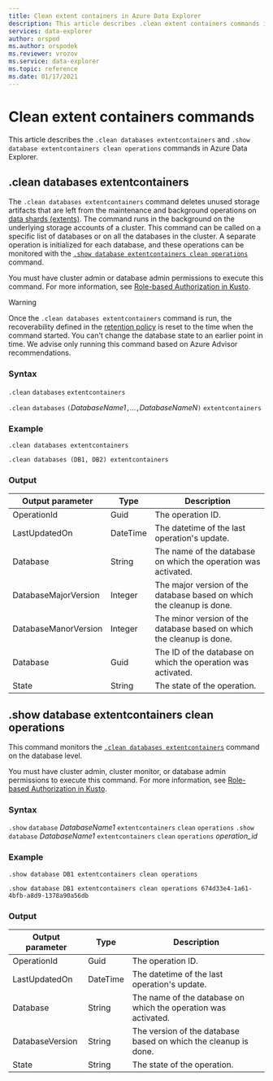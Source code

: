 ```yaml
---
title: Clean extent containers in Azure Data Explorer
description: This article describes .clean extent containers commands in Azure Data Explorer
services: data-explorer
author: orspod
ms.author: orspodek
ms.reviewer: vrozov
ms.service: data-explorer
ms.topic: reference
ms.date: 01/17/2021
---
```

# Clean extent containers commands

This article describes the `.clean databases extentcontainers` and `.show database extentcontainers clean operations` commands in Azure Data Explorer.

## .clean databases extentcontainers

The `.clean databases extentcontainers` command deletes unused storage artifacts that are left from the maintenance and background operations on [data shards (extents)](extents-overview.md). The command runs in the background on the underlying storage accounts of a cluster. This command can be called on a specific list of databases or on all the databases in the cluster. A separate operation is initialized for each database, and these operations can be monitored with the [`.show database extentcontainers clean operations`](#show-database-extentcontainers-clean-operations) command.

You must have cluster admin or database admin permissions to execute this command. For more information, see [Role-based Authorization in Kusto](access-control/role-based-authorization.md).

> [!WARNING]
> Once the `.clean databases extentcontainers` command is run, the recoverability defined in the [retention policy](../management/retentionpolicy.md) is reset to the time when the command started. You can't change the database state to an earlier point in time. We advise only running this command based on Azure Advisor recommendations.

### Syntax

`.clean` `databases` `extentcontainers`


`.clean` `databases`  `(`*DatabaseName1*`,`...`,`*DatabaseNameN*`)`  `extentcontainers`

### Example

```kusto
.clean databases extentcontainers

.clean databases (DB1, DB2) extentcontainers
```

### Output

| Output parameter                     | Type    | Description                                                                                                        |
|--------------------------------------|---------|--------------------------------------------------------------------------------------------------------------------|
| OperationId                          | Guid    | The operation ID.                                                                                                  |
| LastUpdatedOn                        | DateTime| The datetime of the last operation's update.                                                                       |
| Database                             | String  | The name of the database on which the operation was activated.                                                     |
| DatabaseMajorVersion                 | Integer | The major version of the database based on which the cleanup is done.                                         |
| DatabaseManorVersion                 | Integer | The minor version of the database based on which the cleanup is done.                                         |
| Database                             | Guid    | The ID of the database on which the operation was activated.                                                       |
| State                                | String  | The state of the operation.                                                                                        |

## .show database extentcontainers clean operations

This command monitors the [`.clean databases extentcontainers`](#clean-databases-extentcontainers) command on the database level.

You must have cluster admin, cluster monitor, or database admin permissions to execute this command. For more information, see [Role-based Authorization in Kusto](access-control/role-based-authorization.md).

### Syntax

`.show` `database` *DatabaseName1* `extentcontainers` `clean` `operations` 
`.show` `database` *DatabaseName1* `extentcontainers` `clean` `operations` *operation_id*

### Example

```kusto
.show database DB1 extentcontainers clean operations 

.show database DB1 extentcontainers clean operations 674d33e4-1a61-4bfb-a8d9-1378a90a56db
```

### Output

| Output parameter                     | Type    | Description                                                                                                        |
|--------------------------------------|---------|--------------------------------------------------------------------------------------------------------------------|
| OperationId                          | Guid    | The operation ID.                                                                                                  |
| LastUpdatedOn                        | DateTime| The datetime of the last operation's update.                                                                       |
| Database                             | String  | The name of the database on which the operation was activated.                                                     |
| DatabaseVersion                      | String  | The version of the database based on which the cleanup is done.                                               |
| State                                | String  | The state of the operation.                                                                                        |

